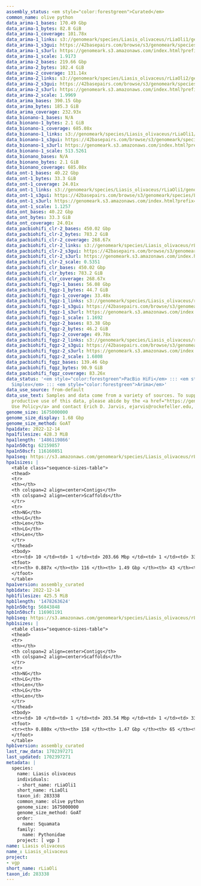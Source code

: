 ```yaml
---
assembly_status: <em style="color:forestgreen">Curated</em>
common_name: olive python
data_arima-1_bases: 170.49 Gbp
data_arima-1_bytes: 82.8 GiB
data_arima-1_coverage: 101.78x
data_arima-1_links: s3://genomeark/species/Liasis_olivaceus/rLiaOli1/genomic_data/arima/<br>
data_arima-1_s3gui: https://42basepairs.com/browse/s3/genomeark/species/Liasis_olivaceus/rLiaOli1/genomic_data/arima/
data_arima-1_s3url: https://genomeark.s3.amazonaws.com/index.html?prefix=species/Liasis_olivaceus/rLiaOli1/genomic_data/arima/
data_arima-1_scale: 1.9173
data_arima-2_bases: 219.66 Gbp
data_arima-2_bytes: 102.4 GiB
data_arima-2_coverage: 131.14x
data_arima-2_links: s3://genomeark/species/Liasis_olivaceus/rLiaOli2/genomic_data/arima/<br>
data_arima-2_s3gui: https://42basepairs.com/browse/s3/genomeark/species/Liasis_olivaceus/rLiaOli2/genomic_data/arima/
data_arima-2_s3url: https://genomeark.s3.amazonaws.com/index.html?prefix=species/Liasis_olivaceus/rLiaOli2/genomic_data/arima/
data_arima-2_scale: 1.9969
data_arima_bases: 390.15 Gbp
data_arima_bytes: 185.3 GiB
data_arima_coverage: 232.93x
data_bionano-1_bases: N/A
data_bionano-1_bytes: 2.1 GiB
data_bionano-1_coverage: 685.08x
data_bionano-1_links: s3://genomeark/species/Liasis_olivaceus/rLiaOli1/genomic_data/bionano/<br>
data_bionano-1_s3gui: https://42basepairs.com/browse/s3/genomeark/species/Liasis_olivaceus/rLiaOli1/genomic_data/bionano/
data_bionano-1_s3url: https://genomeark.s3.amazonaws.com/index.html?prefix=species/Liasis_olivaceus/rLiaOli1/genomic_data/bionano/
data_bionano-1_scale: 513.5261
data_bionano_bases: N/A
data_bionano_bytes: 2.1 GiB
data_bionano_coverage: 685.08x
data_ont-1_bases: 40.22 Gbp
data_ont-1_bytes: 33.3 GiB
data_ont-1_coverage: 24.01x
data_ont-1_links: s3://genomeark/species/Liasis_olivaceus/rLiaOli1/genomic_data/ont/<br>
data_ont-1_s3gui: https://42basepairs.com/browse/s3/genomeark/species/Liasis_olivaceus/rLiaOli1/genomic_data/ont/
data_ont-1_s3url: https://genomeark.s3.amazonaws.com/index.html?prefix=species/Liasis_olivaceus/rLiaOli1/genomic_data/ont/
data_ont-1_scale: 1.1257
data_ont_bases: 40.22 Gbp
data_ont_bytes: 33.3 GiB
data_ont_coverage: 24.01x
data_pacbiohifi_clr-2_bases: 450.02 Gbp
data_pacbiohifi_clr-2_bytes: 783.2 GiB
data_pacbiohifi_clr-2_coverage: 268.67x
data_pacbiohifi_clr-2_links: s3://genomeark/species/Liasis_olivaceus/rLiaOli2/genomic_data/pacbio_hifi/<br>
data_pacbiohifi_clr-2_s3gui: https://42basepairs.com/browse/s3/genomeark/species/Liasis_olivaceus/rLiaOli2/genomic_data/pacbio_hifi/
data_pacbiohifi_clr-2_s3url: https://genomeark.s3.amazonaws.com/index.html?prefix=species/Liasis_olivaceus/rLiaOli2/genomic_data/pacbio_hifi/
data_pacbiohifi_clr-2_scale: 0.5351
data_pacbiohifi_clr_bases: 450.02 Gbp
data_pacbiohifi_clr_bytes: 783.2 GiB
data_pacbiohifi_clr_coverage: 268.67x
data_pacbiohifi_fqgz-1_bases: 56.08 Gbp
data_pacbiohifi_fqgz-1_bytes: 44.7 GiB
data_pacbiohifi_fqgz-1_coverage: 33.48x
data_pacbiohifi_fqgz-1_links: s3://genomeark/species/Liasis_olivaceus/rLiaOli1/genomic_data/pacbio_hifi/<br>
data_pacbiohifi_fqgz-1_s3gui: https://42basepairs.com/browse/s3/genomeark/species/Liasis_olivaceus/rLiaOli1/genomic_data/pacbio_hifi/
data_pacbiohifi_fqgz-1_s3url: https://genomeark.s3.amazonaws.com/index.html?prefix=species/Liasis_olivaceus/rLiaOli1/genomic_data/pacbio_hifi/
data_pacbiohifi_fqgz-1_scale: 1.1692
data_pacbiohifi_fqgz-2_bases: 83.38 Gbp
data_pacbiohifi_fqgz-2_bytes: 46.2 GiB
data_pacbiohifi_fqgz-2_coverage: 49.78x
data_pacbiohifi_fqgz-2_links: s3://genomeark/species/Liasis_olivaceus/rLiaOli2/genomic_data/pacbio_hifi/<br>
data_pacbiohifi_fqgz-2_s3gui: https://42basepairs.com/browse/s3/genomeark/species/Liasis_olivaceus/rLiaOli2/genomic_data/pacbio_hifi/
data_pacbiohifi_fqgz-2_s3url: https://genomeark.s3.amazonaws.com/index.html?prefix=species/Liasis_olivaceus/rLiaOli2/genomic_data/pacbio_hifi/
data_pacbiohifi_fqgz-2_scale: 1.6808
data_pacbiohifi_fqgz_bases: 139.46 Gbp
data_pacbiohifi_fqgz_bytes: 90.9 GiB
data_pacbiohifi_fqgz_coverage: 83.26x
data_status: '<em style="color:forestgreen">PacBio HiFi</em> ::: <em style="color:forestgreen">ONT
  Simplex</em> ::: <em style="color:forestgreen">Arima</em>'
data_use_source: from-default
data_use_text: Samples and data come from a variety of sources. To support fair and
  productive use of this data, please abide by the <a href="https://genome10k.soe.ucsc.edu/data-use-policies/">Data
  Use Policy</a> and contact Erich D. Jarvis, ejarvis@rockefeller.edu, with any questions.
genome_size: 1675000000
genome_size_display: 1.68 Gbp
genome_size_method: GoAT
hpa1date: 2022-12-14
hpa1filesize: 428.3 MiB
hpa1length: '1486119866'
hpa1n50ctg: 62159857
hpa1n50scf: 116160851
hpa1seq: https://s3.amazonaws.com/genomeark/species/Liasis_olivaceus/rLiaOli1/assembly_curated/rLiaOli1.hap1.cur.20221214.fasta.gz
hpa1sizes: |
  <table class="sequence-sizes-table">
  <thead>
  <tr>
  <th></th>
  <th colspan=2 align=center>Contigs</th>
  <th colspan=2 align=center>Scaffolds</th>
  </tr>
  <tr>
  <th>NG</th>
  <th>LG</th>
  <th>Len</th>
  <th>LG</th>
  <th>Len</th>
  </tr>
  </thead>
  <tbody>
  <tr><td> 10 </td><td> 1 </td><td> 203.66 Mbp </td><td> 1 </td><td> 332.08 Mbp </td></tr><tr><td> 20 </td><td> 3 </td><td> 104.46 Mbp </td><td> 2 </td><td> 264.61 Mbp </td></tr><tr><td> 30 </td><td> 4 </td><td> 98.00 Mbp </td><td> 2 </td><td> 264.61 Mbp </td></tr><tr><td> 40 </td><td> 7 </td><td> 72.83 Mbp </td><td> 3 </td><td> 203.66 Mbp </td></tr><tr style="background-color:#cccccc;"><td> 50 </td><td> 9 </td><td style="background-color:#88ff88;"> 62.16 Mbp </td><td> 4 </td><td style="background-color:#88ff88;"> 116.16 Mbp </td></tr><tr><td> 60 </td><td> 13 </td><td> 32.12 Mbp </td><td> 5 </td><td> 113.56 Mbp </td></tr><tr><td> 70 </td><td> 19 </td><td> 23.73 Mbp </td><td> 7 </td><td> 82.07 Mbp </td></tr><tr><td> 80 </td><td> 30 </td><td> 11.54 Mbp </td><td> 10 </td><td> 26.30 Mbp </td></tr><tr><td> 90 </td><td> 0 </td><td>  </td><td> 0 </td><td>  </td></tr><tr><td> 100 </td><td> 0 </td><td>  </td><td> 0 </td><td>  </td></tr></tbody>
  <tfoot>
  <tr><th> 0.887x </th><th> 116 </th><th> 1.49 Gbp </th><th> 43 </th><th> 1.49 Gbp </th></tr>
  </tfoot>
  </table>
hpa1version: assembly_curated
hpb1date: 2022-12-14
hpb1filesize: 425.5 MiB
hpb1length: '1478263624'
hpb1n50ctg: 56843848
hpb1n50scf: 116901191
hpb1seq: https://s3.amazonaws.com/genomeark/species/Liasis_olivaceus/rLiaOli1/assembly_curated/rLiaOli1.hap2.cur.20221214.fasta.gz
hpb1sizes: |
  <table class="sequence-sizes-table">
  <thead>
  <tr>
  <th></th>
  <th colspan=2 align=center>Contigs</th>
  <th colspan=2 align=center>Scaffolds</th>
  </tr>
  <tr>
  <th>NG</th>
  <th>LG</th>
  <th>Len</th>
  <th>LG</th>
  <th>Len</th>
  </tr>
  </thead>
  <tbody>
  <tr><td> 10 </td><td> 1 </td><td> 203.54 Mbp </td><td> 1 </td><td> 332.68 Mbp </td></tr><tr><td> 20 </td><td> 3 </td><td> 104.43 Mbp </td><td> 2 </td><td> 259.48 Mbp </td></tr><tr><td> 30 </td><td> 4 </td><td> 96.37 Mbp </td><td> 2 </td><td> 259.48 Mbp </td></tr><tr><td> 40 </td><td> 6 </td><td> 74.90 Mbp </td><td> 3 </td><td> 203.54 Mbp </td></tr><tr style="background-color:#cccccc;"><td> 50 </td><td> 9 </td><td style="background-color:#88ff88;"> 56.84 Mbp </td><td> 4 </td><td style="background-color:#88ff88;"> 116.90 Mbp </td></tr><tr><td> 60 </td><td> 13 </td><td> 32.11 Mbp </td><td> 5 </td><td> 113.50 Mbp </td></tr><tr><td> 70 </td><td> 22 </td><td> 12.89 Mbp </td><td> 7 </td><td> 81.91 Mbp </td></tr><tr><td> 80 </td><td> 41 </td><td> 6.18 Mbp </td><td> 11 </td><td> 25.60 Mbp </td></tr><tr><td> 90 </td><td> 0 </td><td>  </td><td> 0 </td><td>  </td></tr><tr><td> 100 </td><td> 0 </td><td>  </td><td> 0 </td><td>  </td></tr></tbody>
  <tfoot>
  <tr><th> 0.880x </th><th> 158 </th><th> 1.47 Gbp </th><th> 65 </th><th> 1.48 Gbp </th></tr>
  </tfoot>
  </table>
hpb1version: assembly_curated
last_raw_data: 1702397271
last_updated: 1702397271
metadata: |
  species:
    name: Liasis olivaceus
    individuals:
    - short_name: rLiaOli1
    short_name: rLiaOli
    taxon_id: 283338
    common_name: olive python
    genome_size: 1675000000
    genome_size_method: GoAT
    order:
      name: Squamata
    family:
      name: Pythonidae
    project: [ vgp ]
name: Liasis olivaceus
name_: Liasis_olivaceus
project:
- vgp
short_name: rLiaOli
taxon_id: 283338
---
```

